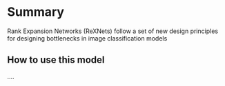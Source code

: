 <!--
Type: model-index
Models:
  - Name: RexNet1
    Metadata:
        some field: 11        
    Results:
        - Task: Semantic Segmentation
          Dataset: COCO
          Metrics:
            mAP: 91%
-->
# Summary

Rank Expansion Networks (ReXNets) follow a set of new design principles for designing bottlenecks in image classification models

<!--
Type: model-index
Models:
  - Name: RexNet2
    Metadata:
        some field: 22        
    Results:
        - Task: Semantic Segmentation
          Dataset: COCO
          Metrics:
            mAP: 92%
-->

## How to use this model

....